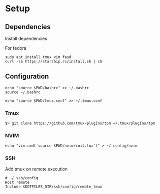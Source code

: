 # Setup

## Dependencies

Install dependencies

For fedora
```
sudo apt install tmux vim fasd
curl -sS https://starship.rs/install.sh | sh
```

## Configuration

```
echo "source $PWD/bashrc" >> ~/.bashrc
source ~/.bashrc

echo "source $PWD/tmux.conf" >> ~/.tmux.conf
```
### Tmux

```
$> git clone https://github.com/tmux-plugins/tpm ~/.tmux/plugins/tpm
```

### NVIM

```
echo "vim.cmd('source $PWD/nvim/init.lua')" > ~/.config/nvim
```

### SSH

Add tmux on remote execution

```
# ~/.ssh/config
Host remote
Include $DOTFILES_DIR/ssh/config/remote_tmux
```
